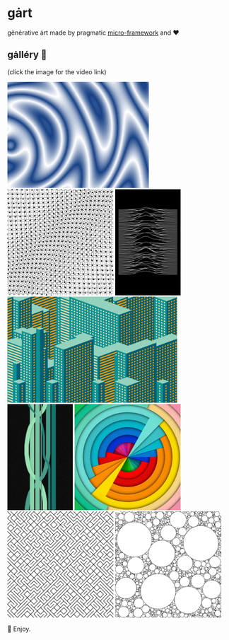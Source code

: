 # gȧrt

gënérative ȧrt made by pragmatic [micro-framework](gartwork/README.md) and ❤️


## gȧlléry 🍭

(click the image for the video link)

<a href="arts/plasma/README.md" float="left"><img src="arts/plasma/plasma.png" width="320"></a>
<a href="arts/circledots/README.md" float="left"><img src="arts/circledots/circledots.png" height="240"></a>
<a href="arts/joydiv/README.md" float="left"><img src="arts/joydiv/joydiv.png" height="240"></a>
<a href="arts/skyscraper/README.md" float="left"><img src="arts/skyscraper/skyscraper.png" height="240"></a>
<a href="arts/falllines/README.md" float="left"><img src="arts/falllines/falllines.png" height="240"></a>
<a href="arts/kaleiircle/README.md" float="left"><img src="arts/kaleiircle/kaleiircle.png" height="240"></a>
<a href="arts/ticktiletock/README.md" float="left"><img src="arts/ticktiletock/ticktiletock.png" width="240"></a>
<a href="arts/bubbles/README.md" float="left"><img src="arts/bubbles/Bubbles2.png" width="240"></a>

👋 Enjoy.
